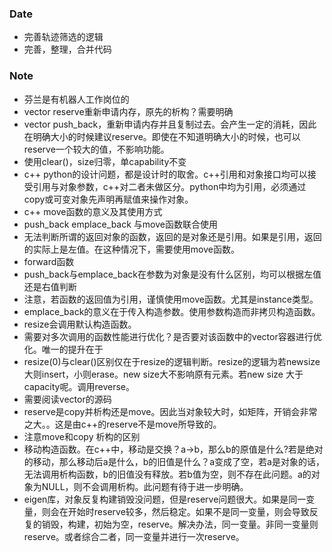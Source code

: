### Date
- 完善轨迹筛选的逻辑
- 完善，整理，合并代码

### Note
- 芬兰是有机器人工作岗位的
- vector reserve重新申请内存，原先的析构？需要明确
- vector push_back，重新申请内存并且复制过去。会产生一定的消耗，因此在明确大小的时候建议reserve。即使在不知道明确大小的时候，也可以reserve一个较大的值，不影响功能。
- 使用clear()，size归零，单capability不变
- c++ python的设计问题，都是设计时的取舍。c++引用和对象接口均可以接受引用与对象参数，c++对二者未做区分。python中均为引用，必须通过copy或可变对象先声明再赋值来操作对象。
- c++ move函数的意义及其使用方式
- push_back emplace_back 与move函数联合使用
- 无法判断所谓的返回对象的函数，返回的是对象还是引用。如果是引用，返回的实际上是左值。在这种情况下，需要使用move函数。
- forward函数
- push_back与emplace_back在参数为对象是没有什么区别，均可以根据左值还是右值判断
- 注意，若函数的返回值为引用，谨慎使用move函数。尤其是instance类型。
- emplace_back的意义在于传入构造参数。使用参数构造而非拷贝构造函数。
- resize会调用默认构造函数。
- 需要对多次调用的函数性能进行优化？是否要对该函数中的vector容器进行优化。唯一的提升在于
- resize(0)与clear()区别仅在于resize的逻辑判断。resize的逻辑为若newsize大则insert，小则erase。new size大不影响原有元素。若new size 大于capacity呢。调用reverse。
- 需要阅读vector的源码
- reserve是copy并析构还是move。因此当对象较大时，如矩阵，开销会非常之大。。这是由c++的reserve不是move所导致的。
- 注意move和copy 析构的区别
- 移动构造函数。在c++中，移动是交换？a->b，那么b的原值是什么?若是绝对的移动，那么移动后a是什么，b的旧值是什么？a变成了空，若a是对象的话，无法调用析构函数，b的旧值没有释放。若b值为空，则不存在此问题。a的对象为NULL，则不会调用析构。此问题有待于进一步明确。
- eigen库，对象反复构建销毁没问题，但是reserve问题很大。如果是同一变量，则会在开始时reserve较多，然后稳定。如果不是同一变量，则会导致反复的销毁，构建，初始为空，reserve。解决办法，同一变量。非同一变量则reserve。或者综合二者，同一变量并进行一次reserve。

